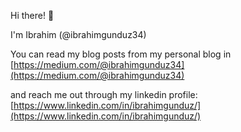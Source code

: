 
Hi there! 👋

I'm Ibrahim (@ibrahimgunduz34)

You can read my blog posts from my personal blog in [https://medium.com/@ibrahimgunduz34](https://medium.com/@ibrahimgunduz34)

and reach me out through my linkedin profile: [https://www.linkedin.com/in/ibrahimgunduz/](https://www.linkedin.com/in/ibrahimgunduz/)
